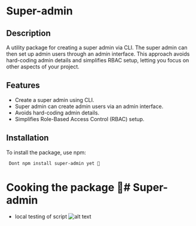# Super-admin

## Description

A utility package for creating a super admin via CLI. The super admin can then set up admin users through an admin interface. This approach avoids hard-coding admin details and simplifies RBAC setup, letting you focus on other aspects of your project.

## Features

- Create a super admin using CLI.
- Super admin can create admin users via an admin interface.
- Avoids hard-coding admin details.
- Simplifies Role-Based Access Control (RBAC) setup.

## Installation

To install the package, use npm: 

```bash
 Dont npm install super-admin yet 🤗
```

# Cooking the package 🤗# Super-admin
- local testing of script
![alt text](image-1.png)
